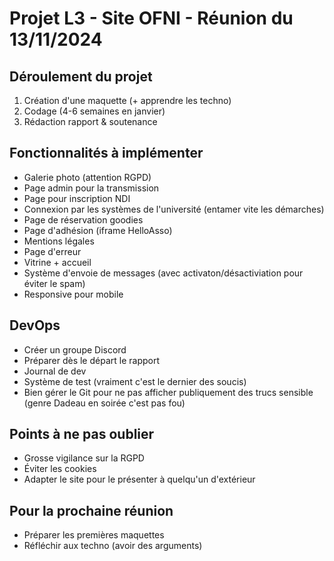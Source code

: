 # Projet L3 - Site OFNI - Réunion du 13/11/2024

## Déroulement du projet

1. Création d'une maquette (+ apprendre les techno)
2. Codage (4-6 semaines en janvier)
3. Rédaction rapport & soutenance

## Fonctionnalités à implémenter

- Galerie photo (attention RGPD)
- Page admin pour la transmission
- Page pour inscription NDI
- Connexion par les systèmes de l'université (entamer vite les démarches)
- Page de réservation goodies
- Page d'adhésion (iframe HelloAsso)
- Mentions légales
- Page d'erreur
- Vitrine + accueil
- Système d'envoie de messages (avec activaton/désactiviation pour éviter le spam)
- Responsive pour mobile

## DevOps

- Créer un groupe Discord
- Préparer dès le départ le rapport
- Journal de dev
- Système de test (vraiment c'est le dernier des soucis)
- Bien gérer le Git pour ne pas afficher publiquement des trucs sensible (genre Dadeau en soirée c'est pas fou)

## Points à ne pas oublier

- Grosse vigilance sur la RGPD
- Éviter les cookies
- Adapter le site pour le présenter à quelqu'un d'extérieur

## Pour la prochaine réunion

- Préparer les premières maquettes
- Réfléchir aux techno (avoir des arguments)

